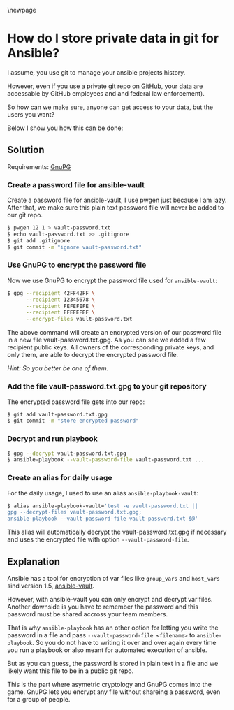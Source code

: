 \newpage

# How do I store private data in git for Ansible?

I assume, you use git to manage your ansible projects history.

However, even if you use a private git repo on [GitHub](https://github.com), your data are accessable by GitHub employees and and federal law enforcement).

So how can we make sure, anyone can get access to your data, but the users you want?

Below I show you how this can be done:

## Solution

Requirements: [GnuPG](https://www.gnupg.org)

### Create a password file for ansible-vault

Create a password file for ansible-vault, I use pwgen just because I am lazy. After that, we make sure this plain text password file will never be added to our git repo.

~~~bash
$ pwgen 12 1 > vault-password.txt
$ echo vault-password.txt >> .gitignore
$ git add .gitignore
$ git commit -m "ignore vault-password.txt"
~~~

### Use GnuPG to encrypt the password file

Now we use GnuPG to encrypt the password file used for `ansible-vault`:

~~~bash
$ gpg --recipient 42FF42FF \
      --recipient 12345678 \
      --recipient FEFEFEFE \
      --recipient EFEFEFEF \
      --encrypt-files vault-password.txt
~~~

The above command will create an encrypted version of our password file in a new file vault-password.txt.gpg. As you can see we added a few recipient public keys. All owners of the corresponding private keys, and only them, are able to decrypt the encrypted password file.

*Hint: So you better be one of them.*

### Add the file vault-password.txt.gpg to your git repository

The encrypted password file gets into our repo:

~~~bash
$ git add vault-password.txt.gpg
$ git commit -m "store encrypted password"
~~~

### Decrypt and run playbook

~~~bash
$ gpg --decrypt vault-password.txt.gpg
$ ansible-playbook --vault-password-file vault-password.txt ...
~~~

### Create an alias for daily usage

For the daily usage, I used to use an alias `ansible-playbook-vault`:

~~~bash
$ alias ansible-playbook-vault='test -e vault-password.txt ||
gpg --decrypt-files vault-password.txt.gpg;
ansible-playbook --vault-password-file vault-password.txt $@'
~~~

This alias will automatically decrypt the vault-password.txt.gpg if necessary and uses the encrypted file with option `--vault-password-file`.

## Explanation

Ansible has a tool for encryption of var files like `group_vars` and `host_vars` sind version 1.5, [ansible-vault](http://docs.ansible.com/playbooks_vault.html).

However, with ansible-vault you can only encrypt and decrypt var files. Another downside is you have to remember the password and this password must be shared accross your team members.

That is why `ansible-playbook` has an other option for letting you write the password in a file and pass `--vault-password-file <filename>` to `ansible-playbook`. So you do not have to writing it over and over again every time you run a playbook or also meant for automated execution of ansible.

But as you can guess, the password is stored in plain text in a file and we likely want this file to be in a public git repo.

This is the part where asymetric cryptology and GnuPG comes into the game. GnuPG lets you encrypt any file without shareing a password, even for a group of people.
